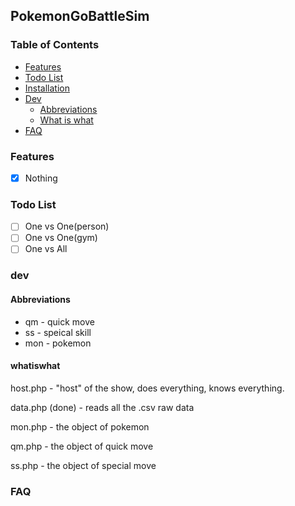 ## PokemonGoBattleSim

### Table of Contents
- [Features](#features)
- [Todo List](#todo-list)
- [Installation](https://github.com/williamliu168/PokemonGoBattleSim/blob/master/docs/installation.md)
- [Dev](#dev)
  - [Abbreviations](#abbreviations)
  - [What is what](#whatiswhat)
- [FAQ](#faq)

### Features
- [x] Nothing

### Todo List
- [ ] One vs One(person)
- [ ] One vs One(gym)
- [ ] One vs All

### dev

#### Abbreviations
- qm \- quick move
- ss \- speical skill
- mon \- pokemon

#### whatiswhat

host.php
\- "host" of the show, does everything, knows everything.

data.php (done)
\- reads all the .csv raw data

mon.php
\- the object of pokemon

qm.php
\- the object of quick move

ss.php
\- the object of special move

### FAQ
